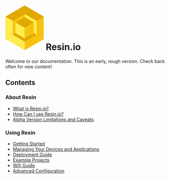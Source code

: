 #  ![logo](img/logo.svg) Resin.io

Welcome to our documentation. This is an early, rough version. Check back often
for new content!

## Contents

### About Resin

* [What is Resin.io?](/pages/about.md)
* [How Can I use Resin.io?](/pages/uses.md)
* [Alpha Version Limitations and Caveats](/pages/caveats.md)

### Using Resin

* [Getting Started](/pages/gettingStarted.md)
* [Managing Your Devices and Applications](/pages/managingDevicesApps.md)
* [Deployment Guide](/pages/deployment.md)
* [Example Projects](/pages/projects.md)
* [Wifi Guide](/pages/wifi.md)
* [Advanced Configuration](/pages/advanced.md)

